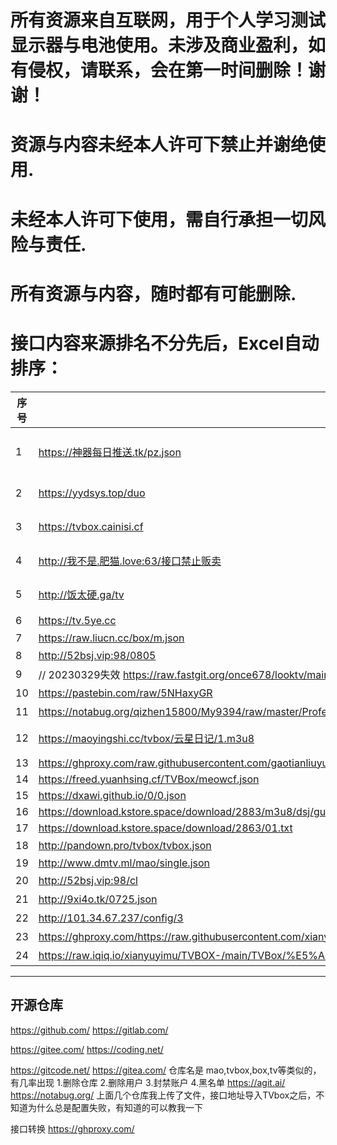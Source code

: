 # 所有资源来自互联网，用于个人学习测试显示器与电池使用。未涉及商业盈利，如有侵权，请联系，会在第一时间删除！谢谢！
# 资源与内容未经本人许可下禁止并谢绝使用.
# 未经本人许可下使用，需自行承担一切风险与责任.
# 所有资源与内容，随时都有可能删除.

# 接口内容来源排名不分先后，Excel自动排序：

| 序号 | 地址 | spider | 备注 |
|----|----|--------|----|
|  1  | https://神器每日推送.tk/pz.json |  无  | 神器精选（无法获取源文件） |
|   2 | https://yydsys.top/duo |   无    | 大聪明（无法获取源文件） |
|  3  |  https://tvbox.cainisi.cf  |   无    |  菜妮丝（无法获取源文件）  |
|  4  |http://我不是.肥猫.love:63/接口禁止贩卖  |    |  肥猫（无法获取源文件）  |
| 5  |  http://饭太硬.ga/tv  |    |  饭太硬（无法获取源文件）  |
|   6 |  https://tv.5ye.cc  |   http://ftp6284928.host108.abeiyun.cn/jar/tvbox.txt     |  2哈社区跑路  |
|   7 |  https://raw.liucn.cc/box/m.json  |   https://raw.liucn.cc/box/sub/jar/2212.jar     |    |
|  8 | http://52bsj.vip:98/0805 |http://52bsj.vip:81/api/v3/file/get/28175/PlutoPlayer0805.jar |吾爱|
|   9 |  // 20230329失效 https://raw.fastgit.org/once678/looktv/main/tvbox8.json |    https://shadowchiu369.github.io/TVBox/jar/sc.jar    |    |
|  10  |   https://pastebin.com/raw/5NHaxyGR |   https://ghproxy.com/https://raw.githubusercontent.com/FongMi/CatVodSpider/main/jar/custom_spider.jar     |  源自FongMi  |
|   11 |  https://notabug.org/qizhen15800/My9394/raw/master/ProfessionalEdition.m3u8  |    https://notabug.org/qizhen15800/My9394/raw/master/jar/不良帅.txt    | 不良帅   |
|  12  |  https://maoyingshi.cc/tvbox/云星日记/1.m3u8  |        | 云星日记 经常更新  |
|  13  |  https://ghproxy.com/raw.githubusercontent.com/gaotianliuyun/gao/master/js.json  |        |  gaotianliuyun  |
|  14  |  https://freed.yuanhsing.cf/TVBox/meowcf.json  |        |    |
|  15  |  https://dxawi.github.io/0/0.json  |        |  dxawi  |
|  16  |  https://download.kstore.space/download/2883/m3u8/dsj/guochan/mp1/1.m3u8  |        |    |
|  17  |  https://download.kstore.space/download/2863/01.txt  |        |    |
|  18  | http://pandown.pro/tvbox/tvbox.json   |    |巧技|
|  19  |  http://www.dmtv.ml/mao/single.json|http://www.dmtv.ml/mao/jar/dmtv.jar||
|20|http://52bsj.vip:98/cl|https://jihulab.com/ygbh1/box/-/raw/main/JAR/spider.jar| 月光宝盒 |
|21|http://9xi4o.tk/0725.json|http://9xi4o.tk/0925.jar|小歪
|22|http://101.34.67.237/config/3|http://101.34.67.237/files/custom_spider_tang.jar| 唐三？|
|23|https://ghproxy.com/https://raw.githubusercontent.com/xianyuyimu/TVBOX-/main/TVBox/%E4%B8%80%E6%9C%A8%E8%87%AA%E7%94%A8.json||一木|
|24|https://raw.iqiq.io/xianyuyimu/TVBOX-/main/TVBox/%E5%A4%87%E7%94%A8.json||一木|

--------------------------------------------
## 开源仓库
https://github.com/
https://gitlab.com/

https://gitee.com/
https://coding.net/

https://gitcode.net/
https://gitea.com/ 仓库名是 mao,tvbox,box,tv等类似的，有几率出现 1.删除仓库 2.删除用户 3.封禁账户 4.黑名单
https://agit.ai/
https://notabug.org/
上面几个仓库我上传了文件，接口地址导入TVbox之后，不知道为什么总是配置失败，有知道的可以教我一下

接口转换
https://ghproxy.com/

